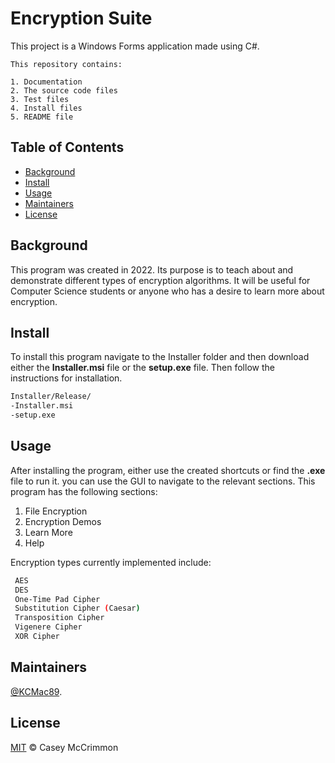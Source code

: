 # Encryption Suite



This project is a Windows Forms application made using C#. 


```
This repository contains:

1. Documentation 
2. The source code files 
3. Test files
4. Install files
5. README file

```
<!--- THIS IS A COMMENT-->

<!---
FOLDER STRUCTURE: 


docs
src
test
install
LICENSE
README

Required:

    project name
    project description
    table of contents
    installation instructions
    usage instructions
    license


Properly formatted

    headers
    emphasized text
    inline code
    ordered and numbered lists
    hyperlinks

- all necessary source files are included , dependencies are hyperlinked
- Source files, Testing, Documentation, and License Information all have their separate folders

-->

## Table of Contents



- [Background](#background)
- [Install](#install)
- [Usage](#usage)
- [Maintainers](#maintainers)
- [License](#license)




## Background

This program was created in 2022. Its purpose is to teach about and demonstrate different types of encryption algorithms. It will be useful for Computer Science students or anyone who has a desire to learn more about encryption.



## Install

To install this program navigate to the Installer folder and then download either the **Installer.msi** file or the **setup.exe** file. Then follow the instructions for installation.

```sh
Installer/Release/
-Installer.msi
-setup.exe
```

## Usage

After installing the program, either use  the created shortcuts or find the **.exe** file to run it. you can use the GUI to navigate to the relevant sections.
This program has the following sections:

1. File Encryption
2. Encryption Demos
3. Learn More
4. Help

Encryption types currently implemented include:
```sh
 AES
 DES
 One-Time Pad Cipher
 Substitution Cipher (Caesar)
 Transposition Cipher
 Vigenere Cipher
 XOR Cipher
```

## Maintainers

[@KCMac89](https://github.com/KCMac89).

## License

[MIT](LICENSE) © Casey McCrimmon


